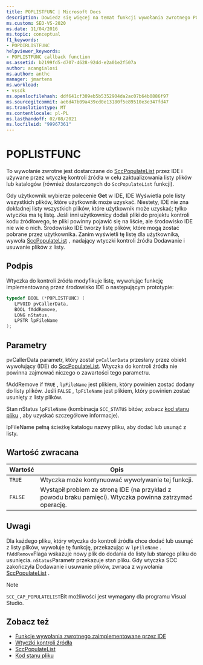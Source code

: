 ```yaml
---
title: POPLISTFUNC | Microsoft Docs
description: Dowiedz się więcej na temat funkcji wywołania zwrotnego POPLISTFUNC, która jest używana przez wtyczkę kontroli źródła w celu zaktualizowania listy plików lub katalogów.
ms.custom: SEO-VS-2020
ms.date: 11/04/2016
ms.topic: conceptual
f1_keywords:
- POPDIRLISTFUNC
helpviewer_keywords:
- POPLISTFUNC callback function
ms.assetid: b2199fd5-d707-4628-92dd-e2a01e2f507a
author: acangialosi
ms.author: anthc
manager: jmartens
ms.workload:
- vssdk
ms.openlocfilehash: ddf641cf309eb5b5352904da2ac07b64b0886f97
ms.sourcegitcommit: ae6d47b09a439cd0e13180f5e89510e3e347fd47
ms.translationtype: MT
ms.contentlocale: pl-PL
ms.lasthandoff: 02/08/2021
ms.locfileid: "99967361"
---
```

# <a name="poplistfunc"></a>POPLISTFUNC
To wywołanie zwrotne jest dostarczane do [SccPopulateList](../extensibility/sccpopulatelist-function.md) przez IDE i używane przez wtyczkę kontroli źródła w celu zaktualizowania listy plików lub katalogów (również dostarczonych do `SccPopulateList` funkcji).

 Gdy użytkownik wybierze polecenie **Get** w IDE, IDE Wyświetla pole listy wszystkich plików, które użytkownik może uzyskać. Niestety, IDE nie zna dokładnej listy wszystkich plików, które użytkownik może uzyskać; tylko wtyczka ma tę listę. Jeśli inni użytkownicy dodali pliki do projektu kontroli kodu źródłowego, te pliki powinny pojawić się na liście, ale środowisko IDE nie wie o nich. Środowisko IDE tworzy listę plików, które mogą zostać pobrane przez użytkownika. Zanim wyświetli tę listę dla użytkownika, wywoła [SccPopulateList](../extensibility/sccpopulatelist-function.md) `,` nadający wtyczki kontroli źródła Dodawanie i usuwanie plików z listy.

## <a name="signature"></a>Podpis
 Wtyczka do kontroli źródła modyfikuje listę, wywołując funkcję implementowaną przez środowisko IDE o następującym prototypie:

```cpp
typedef BOOL (*POPLISTFUNC) (
   LPVOID pvCallerData,
   BOOL fAddRemove,
   LONG nStatus,
   LPSTR lpFileName
);
```

## <a name="parameters"></a>Parametry
 pvCallerData parametr, który został `pvCallerData` przesłany przez obiekt wywołujący (IDE) do [SccPopulateList](../extensibility/sccpopulatelist-function.md). Wtyczka do kontroli źródła nie powinna zajmować niczego o zawartości tego parametru.

 fAddRemove if `TRUE` , `lpFileName` jest plikiem, który powinien zostać dodany do listy plików. Jeśli `FALSE` , `lpFileName` jest plikiem, który powinien zostać usunięty z listy plików.

 Stan nStatus `lpFileName` (kombinacja `SCC_STATUS` bitów; zobacz [kod stanu pliku](../extensibility/file-status-code-enumerator.md) , aby uzyskać szczegółowe informacje).

 lpFileName pełną ścieżkę katalogu nazwy pliku, aby dodać lub usunąć z listy.

## <a name="return-value"></a>Wartość zwracana

|Wartość|Opis|
|-----------|-----------------|
|`TRUE`|Wtyczka może kontynuować wywoływanie tej funkcji.|
|`FALSE`|Wystąpił problem ze stroną IDE (na przykład z powodu braku pamięci). Wtyczka powinna zatrzymać operację.|

## <a name="remarks"></a>Uwagi
 Dla każdego pliku, który wtyczka do kontroli źródła chce dodać lub usunąć z listy plików, wywołuje tę funkcję, przekazując w `lpFileName` . `fAddRemove`Flaga wskazuje nowy plik do dodania do listy lub starego pliku do usunięcia. `nStatus`Parametr przekazuje stan pliku. Gdy wtyczka SCC zakończyła Dodawanie i usuwanie plików, zwraca z wywołania [SccPopulateList](../extensibility/sccpopulatelist-function.md) .

> [!NOTE]
> `SCC_CAP_POPULATELIST`Bit możliwości jest wymagany dla programu Visual Studio.

## <a name="see-also"></a>Zobacz też
- [Funkcje wywołania zwrotnego zaimplementowane przez IDE](../extensibility/callback-functions-implemented-by-the-ide.md)
- [Wtyczki kontroli źródła](../extensibility/source-control-plug-ins.md)
- [SccPopulateList](../extensibility/sccpopulatelist-function.md)
- [Kod stanu pliku](../extensibility/file-status-code-enumerator.md)
